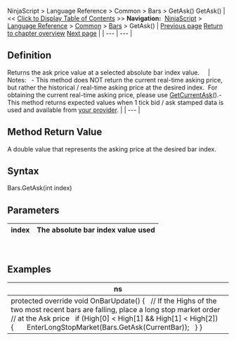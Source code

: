 ﻿
NinjaScript \> Language Reference \> Common \> Bars \> GetAsk()
GetAsk()
| \<\< [Click to Display Table of Contents](getask.md) \>\> **Navigation:**     [NinjaScript](ninjascript.md) \> [Language Reference](language_reference_wip.md) \> [Common](common.md) \> [Bars](bars.md) \> GetAsk() | [Previous page](barssincenewtradingday.md) [Return to chapter overview](bars.md) [Next page](getbar.md) |
| --- | --- |
## Definition
Returns the ask price value at a selected absolute bar index value.  
 
| Notes:    - This method does NOT return the current real\-time asking price, but rather the historical / real\-time asking price at the desired index.  For obtaining the current real\-time asking price, please use [GetCurrentAsk](getcurrentask.md)().- This method returns expected values when 1 tick bid / ask stamped data is used and available from [your provider](data_by_provider.md). |
| --- |

## Method Return Value
A double value that represents the asking price at the desired bar index.
## 
## Syntax
Bars.GetAsk(int index)
 
## Parameters
| index | The absolute bar index value used |
| --- | --- |
 
## Examples
| ns |
| --- |
| protected override void OnBarUpdate() {    // If the Highs of the two most recent bars are falling, place a long stop market order     // at the Ask price     if (High\[0] \< High\[1] \&\& High\[1] \< High\[2])    {        EnterLongStopMarket(Bars.GetAsk(CurrentBar));    } } |

